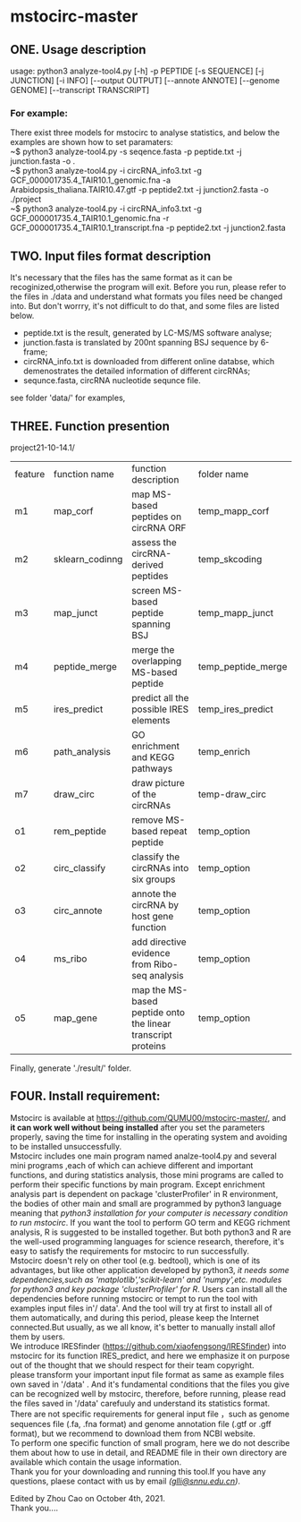 # mstocirc-master

## ONE. Usage description
usage: python3 analyze-tool4.py [-h] -p PEPTIDE [-s SEQUENCE] [-j JUNCTION] [-i INFO] [--output OUTPUT] [--annote ANNOTE] [--genome GENOME] [--transcript TRANSCRIPT]<br>
### For example:
There exist three models for mstocirc to analyse statistics, and below the examples are shown how to set paramaters: <br>
~$ python3 analyze-tool4.py -s seqence.fasta -p peptide.txt -j junction.fasta -o . <br>
~$ python3 analyze-tool4.py -i circRNA\_info3.txt -g GCF_000001735.4\_TAIR10.1\_genomic.fna -a Arabidopsis\_thaliana.TAIR10.47.gtf -p peptide2.txt -j junction2.fasta -o ./project <br>
~$ python3 analyze-tool4.py -i circRNA\_info3.txt -g GCF\_000001735.4\_TAIR10.1\_genomic.fna -r GCF\_000001735.4\_TAIR10.1\_transcript.fna -p peptide2.txt -j junction2.fasta

>
## TWO. Input files format description

It's necessary that the files has the same format as it can be recoginized,otherwise the program will exit. Before you run, please refer to the files in ./data and understand what formats you files need be changed into.  But don't worrry, it's not difficult to do that, and some files are listed below.<br>
 + peptide.txt is the result, generated by LC-MS/MS software analyse;<br>
 + junction.fasta is translated by 200nt spanning BSJ sequence by 6-frame;<br>
 + circRNA_info.txt is downloaded from different online databse, which demenostrates the detailed information of different circRNAs;<br>
 + sequnce.fasta, circRNA nucleotide sequnce file.<br>

see folder 'data/' for examples,
 
>
## THREE. Function presention
    
project21-10-14.1/


<table>
<tr>
<td>feature </td><td>function name </td><td> function description</td><td> folder name</td>
</tr>
<tr>
<td> m1 </td> <td> map_corf</td><td> map MS-based peptides on circRNA ORF </td><td>temp_mapp_corf </td>
</tr>
<tr> 
<td> m2 </td><td> sklearn_codinng </td><td>assess the circRNA-derived peptides </td><td>temp_skcoding</td>
</tr>
<tr>
<td> m3 </td><td> map_junct </td><td> screen MS-based peptide spanning BSJ</td><td> temp_mapp_junct</td>
</tr>
<tr>
<td> m4 </td><td> peptide_merge </td><td> merge the overlapping MS-based peptide          </td><td>temp_peptide_merge</td>
</tr>
<tr>
<td> m5 </td><td> ires_predict</td><td> predict all the possible IRES elements </td><td> temp_ires_predict</td>
</tr>
<tr>
<td> m6 </td><td> path_analysis </td><td> GO enrichment and KEGG pathways </td><td> temp_enrich</td>
</tr>
<tr>
<td> m7 </td><td> draw_circ </td><td> draw picture of the circRNAs </td><td> temp-draw_circ</td>
<tr>
<td> o1 </td><td> rem_peptide </td><td> remove MS-based repeat peptide </td><td> temp_option</td>
</tr>    
<tr>
<td> o2 </td><td> circ_classify </td><td> classify the circRNAs into six groups </td><td> temp_option</td>
</tr>
<tr>
<td>o3</td><td> circ_annote </td><td>annote the circRNA by host gene function </td><td>temp_option</td>
</tr>
<tr>
<td>o4</td><td> ms_ribo </td><td> add directive evidence from Ribo-seq analysis </td><td> temp_option </td>                           
</tr>
<tr><td> o5 </td><td> map_gene </td><td> map the MS-based peptide onto the linear transcript proteins </td><td> temp_option </td>
</tr>
</table>
Finally, generate './result/' folder.

 
>
## FOUR. Install requirement:
Mstocirc is available at https://github.com/QUMU00/mstocirc-master/, and **it can work well without being installed** after you set the parameters properly, saving the time for installing in the operating system and avoiding to be installed unsuccessfully.<br>
Mstocirc includes one main program named analze-tool4.py and several mini programs ,each of which can achieve different and important functions, and during statistics analysis, those mini programs are called to perform their specific functions by main program. Except enrichment analysis part is dependent on package 'clusterProfiler' in R environment, the bodies of other main and small are programmed by python3 language meaning that *python3 installation for your computer is necessary condition to run mstocirc*. If you want the tool to perform GO term and KEGG richment analysis, R is suggested to be installed together. But both python3 and R are the well-used programming languages for science research, therefore, it's easy to satisfy the requirements for mstocirc to run successfully.<br>
Mstocirc doesn't rely on other tool (e.g. bedtool), which is one of its advantages, but like other application developed by python3, *it needs some dependencies,such as 'matplotlib','scikit-learn' and 'numpy',etc.  modules for python3 and key package 'clusterProfiler' for R*. Users can install all the dependencies before running mstocirc or tempt to run the tool with examples input files in'/ data'. And the tool will try at first to install all of them automatically, and during this period, please keep the Internet connected.But usually, as we all know, it's better to manually install allof them by users. <br>
We introduce IRESfinder (https://github.com/xiaofengsong/IRESfinder) into mstocirc for its function IRES_predict, and here we emphasize it on purpose out of the thought that we should respect for their team copyright.<br> 
please transform your important input file format as same as example files own saved in '/data' . And it's fundamental conditions that the files you give can be recognized well by mstocirc, therefore, before running, please read the files saved in '/data' carefuuly and understand its statistics format. There are not specific requirements for general input file ，such as genome sequences file (.fa, .fna format) and genome annotation file (.gtf or .gff format), but we recommend to download them from NCBI website. <br>
To perform one specific function of small program, here we do not describe them about how to use in detail, and README file in their own directory are available which contain the usage information.<br>
Thank you for your downloading and running this tool.If you have any questions, plaese contact with us by email *(glli@snnu.edu.cn)*.

Edited by Zhou Cao on October 4th, 2021.<br>
Thank you....



